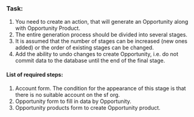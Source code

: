 ### Task:

1. You need to create an action, that will generate an Opportunity along with Opportunity Product.
2. The entire generation process should be divided into several stages.
3. It is assumed that the number of stages can be increased (new ones added) or the order of existing stages can be changed.
4. Add the ability to undo changes to create Opportunity, i.e. do not commit data to the database until the end of the final stage.

#### List of required steps:

1. Account form. The condition for the appearance of this stage is that there is no suitable account on the sf org.
2. Opportunity form to fill in data by Opportunity.
3. Opportunity products form to create Opportunity product.
